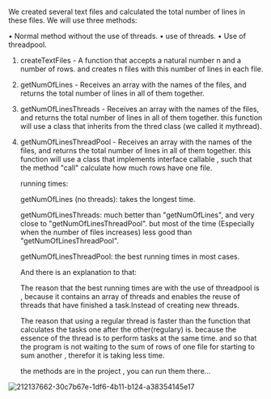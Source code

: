 We created several text files and calculated the total number of lines in these files. We will use three methods:

• Normal method without the use of threads.
• use of threads.
• Use of threadpool.

1. createTextFiles - A function that accepts a natural number n and a number of rows. and creates n files with this number of lines in each file.

2. getNumOfLines - Receives an array with the names of the files, and returns the total number of lines in all of them together.

3. getNumOfLinesThreads - Receives an array with the names of the files, and returns the total number of lines in all of them together. 
   this function will use a class that inherits from the thred class (we called it mythread).

4. getNumOfLinesThreadPool - Receives an array with the names of the files, and returns the total number of lines in all of them together. 
   this function will use a class that implements interface callable , such that the method "call" calculate how much rows have one file.
   
   
   running times:
   
   getNumOfLines (no threads): takes the longest time.
   
   getNumOfLinesThreads: much better than "getNumOfLines", and very close to "getNumOfLinesThreadPool". but most of the time 
                         (Especially when the number of files increases) less good than "getNumOfLinesThreadPool".
                         
   getNumOfLinesThreadPool: the best running times in most cases.
   
   And there is an explanation to that:
   
   The reason that the best running times are with the use of threadpool is , because it contains an array of threads and enables the reuse of threads that have          finished a task.Instead of creating new threads.
   
   The reason that using a regular thread is faster than the function that calculates the tasks one after the other(regulary) is. because the essence of the thread is    to perform tasks at the same time. and so that the program is not waiting to the sum of rows of one file for starting to sum another , therefor it is taking less      time.
   
   the methods are in the project , you can run them there...
   

![212137662-30c7b67e-1df6-4b11-b124-a38354145e17](https://user-images.githubusercontent.com/48315169/213808726-4ebae658-3889-49bf-9621-bad13481b515.png)

   

